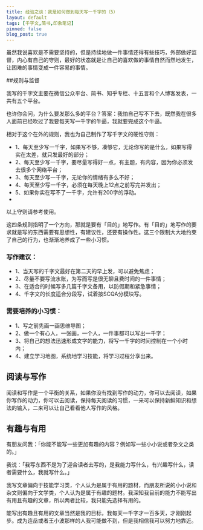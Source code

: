 ```yaml
---
title: 经验之谈：我是如何做到每天写一千字的（5）
layout: default
tags: [千字文,简书,印象笔记]
pinned: false
blog_post: true
---
```


虽然我说喜欢是不需要坚持的，但是持续地做一件事情还得有些技巧，外部做好监督，内心有自己的守则，最好的状态就是让自己的喜欢做的事情自然而然地发生，让困难的事情变成一件容易的事情。

##规则与监督

我写的千字文主要在微信公众平台、简书、知乎专栏、十五言和个人博客发表，一共有五个平台。

也许你会问，为什么要发那么多的平台？答案：我怕自己写不下去，既然我在很多人面前已经吹过了我要每天写一千字的牛逼，我就要完成这个牛逼。

相对于这个在外的规则，我也为自己制作了写千字文的硬性守则：

- 1、每天至少写一千字，如果写不够，凑够它，无论你写的是什么，如果写得实在太差，就只发最好的部分；
- 2、每天至少写一千字，要尽量写得好一点，有主题，有内容，因为你必须发去很多个网络平台；
- 3、每天至少写一千字，无论你的情绪有多么不好；
- 4、每天至少写一千字，必须在每天晚上12点之前写完并发出；
- 5、如果你实在写不了一千字，允许有200字的浮动。
- 
以上守则请参考使用。

这四条规则指明了一个方向，那就是要有「目的」地写作。有「目的」地写作的要求就是写的东西需要有思想性，有建议性，还要有操作性。这三个限制大大地约束了自己的行为，也渐渐地养成了一些小习惯。

### 写作建议：

- 1、当天写的千字文最好在第二天的早上发，可以避免焦虑；
- 2、尽量不要写流水账，为写而写是很无聊且费时间的一件事情；
- 3、在适合的时候写多几篇千字文备用，以防假期和紧急事情；
- 4、千字文的长度适合分段写，试着按SCQA分模块写。

### 需要培养的小习惯：

- 1、写之前先画一画思维导图；
- 2、做一个有心人，一张画，一个人，一件事都可以写出一千字；
- 3、将自己的想法迅速形成文字的能力，将写一千字的时间控制在一个小时内；
- 4、建立学习地图，系统地学习技能，将学习过程分享出来。

## 阅读与写作

阅读和写作是一个平衡的关系，如果你没有找到写作的动力，你可以去阅读，如果你写作的动力，你可以去阅读，保持每天阅读的习惯，一来可以保持新鲜知识和想法的输入，二来可以让自己看看他人写作的风格。

## 有趣与有用

有朋友问我：「你能不能写一些更加有趣的内容？例如写一些小小说或者杂文之类的。」

我说：「我写东西不是为了迎合读者去写的，是我能力写什么，有兴趣写什么，读者需要什么，我就写什么。」

我写文章偏向于技能学习类，个人认为是属于有用的题材，而朋友所说的小小说和杂文则偏向于文学类，个人认为是属于有趣的题材。我深知我目前的能力不能写出有用且有趣的文章，所以两者比较，我只能先选择有用的。

能写出有趣且有用的文章当然是我的目标，我每天一千字才一百多天，才刚刚起步。成为连岳或者王小波那样的人我可能做不到，但是我相信我可以努力地靠近。




